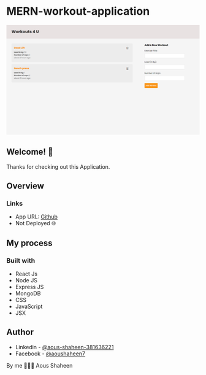 # MERN-workout-application

![MERN-workout](./app/frontend/src/assets/web-view01.png)


## Welcome! 👋
Thanks for checking out this Application.

## Overview

### Links

- App URL: [Github](https://github.com/Shaheen121/MERN-workout-app.git)
- Not Deployed 🌐

## My process

### Built with

- React Js
- Node JS
- Express JS
- MongoDB
- CSS
- JavaScript
- JSX


## Author

- Linkedin - [@aous-shaheen-381636221](https://www.linkedin.com/in/shaheen2001/)
- Facebook - [@aoushaheen7](https://www.facebook.com/shaheen72001/)

By me 🚀🚀🚀
Aous Shaheen
